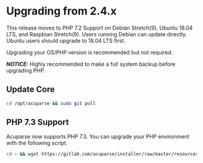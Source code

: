 # Upgrading from 2.4.x

This release moves to PHP 7.2 Support on Debian Stretch(9), Ubuntu 18.04 LTS, and Raspbian Stretch(9).
Users running Debian can update directly. Ubuntu users should upgrade to 18.04 LTS first.

Upgrading your OS/PHP version is recommended but not required.

***NOTICE:*** Highly recommended to make a full system backup before upgrading PHP.

## Update Core

```bash
cd /opt/acuparse && sudo git pull
```

## PHP 7.3 Support

Acuparse now supports PHP 7.3. You can upgrade your PHP environment with the following script.

```bash
cd ~ && wget https://gitlab.com/acuparse/installer/raw/master/resources/php7_3 && sudo bash php7.3 && rm php7_3 | tee ~/php7_3.log
```
